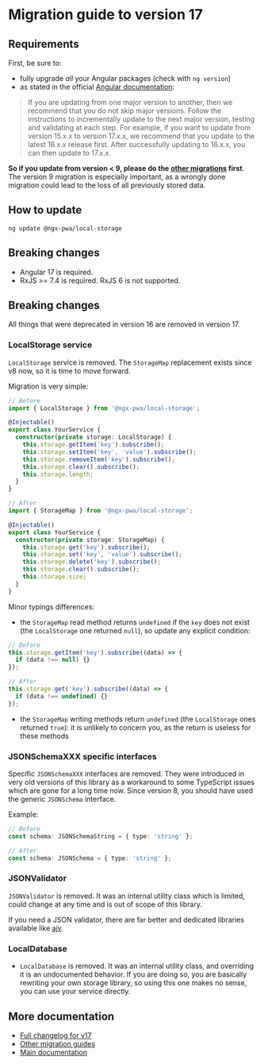 # Migration guide to version 17

## Requirements

First, be sure to:
- fully upgrade *all* your Angular packages (check with `ng version`)
- as stated in the official [Angular documentation](https://angular.io/guide/releases):

> If you are updating from one major version to another, then we recommend that you do not skip major versions. Follow the instructions to incrementally update to the next major version, testing and validating at each step. For example, if you want to update from version 15.x.x to version 17.x.x, we recommend that you update to the latest 16.x.x release first. After successfully updating to 16.x.x, you can then update to 17.x.x.

**So if you update from version < 9, please do the [other migrations](../MIGRATION.md) first**. The version 9 migration is especially important, as a wrongly done migration could lead to the loss of all previously stored data.

## How to update

```
ng update @ngx-pwa/local-storage
```

## Breaking changes

- Angular 17 is required.
- RxJS >= 7.4 is required. RxJS 6 is not supported.

## Breaking changes

All things that were deprecated in version 16 are removed in version 17.

### LocalStorage service

`LocalStorage` service is removed. The `StorageMap` replacement exists since v8 now, so it is time to move forward.

Migration is very simple:

```typescript
// Before
import { LocalStorage } from '@ngx-pwa/local-storage';

@Injectable()
export class YourService {
  constructor(private storage: LocalStorage) {
    this.storage.getItem('key').subscribe();
    this.storage.setItem('key', 'value').subscribe();
    this.storage.removeItem('key').subscribe();
    this.storage.clear().subscribe();
    this.storage.length;
  }
}

// After
import { StorageMap } from '@ngx-pwa/local-storage';

@Injectable()
export class YourService {
  constructor(private storage: StorageMap) {
    this.storage.get('key').subscribe();
    this.storage.set('key', 'value').subscribe();
    this.storage.delete('key').subscribe();
    this.storage.clear().subscribe();
    this.storage.size;
  }
}
```

Minor typings differences:
- the `StorageMap` read method returns `undefined` if the `key` does not exist (the `LocalStorage` one returned `null`), so update any explicit condition:
```typescript
// Before
this.storage.getItem('key').subscribe((data) => {
  if (data !== null) {}
});

// After
this.storage.get('key').subscribe((data) => {
  if (data !== undefined) {}
});
```
- the `StorageMap` writing methods return `undefined` (the `LocalStorage` ones returned `true`): it is unlikely to concern you, as the return is useless for these methods

### JSONSchemaXXX specific interfaces

Specific `JSONSchemaXXX` interfaces are removed. They were introduced in very old versions of this library as a workaround to some TypeScript issues which are gone for a long time now. Since version 8, you should have used the generic `JSONSchema` interface.

Example:
```typescript
// Before
const schema: JSONSchemaString = { type: 'string' };

// After
const schema: JSONSchema = { type: 'string' };
```

### JSONValidator

`JSONValidator` is removed. It was an internal utility class which is limited, could change at any time and is out of scope of this library.

If you need a JSON validator, there are far better and dedicated libraries available like [ajv](https://ajv.js.org/).

### LocalDatabase

- `LocalDatabase` is removed. It was an internal utility class, and overriding it is an undocumented behavior. If you are doing so, you are basically rewriting your own storage library, so using this one makes no sense, you can use your service directly.

## More documentation

- [Full changelog for v17](../CHANGELOG.md)
- [Other migration guides](../MIGRATION.md)
- [Main documentation](../README.md)
